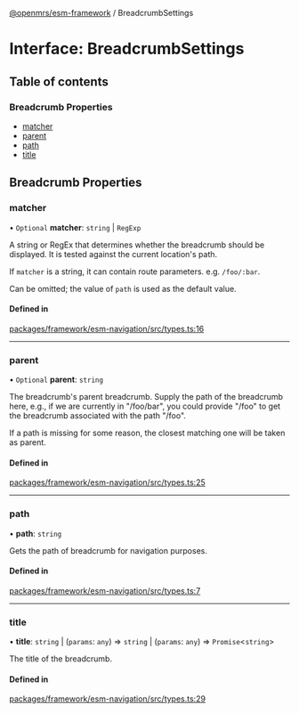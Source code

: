 [@openmrs/esm-framework](../API.md) / BreadcrumbSettings

# Interface: BreadcrumbSettings

## Table of contents

### Breadcrumb Properties

- [matcher](BreadcrumbSettings.md#matcher)
- [parent](BreadcrumbSettings.md#parent)
- [path](BreadcrumbSettings.md#path)
- [title](BreadcrumbSettings.md#title)

## Breadcrumb Properties

### matcher

• `Optional` **matcher**: `string` \| `RegExp`

A string or RegEx that determines whether the breadcrumb should be displayed.
It is tested against the current location's path.

If `matcher` is a string, it can contain route parameters. e.g. `/foo/:bar`.

Can be omitted; the value of `path` is used as the default value.

#### Defined in

[packages/framework/esm-navigation/src/types.ts:16](https://github.com/mccarthyaaron/openmrs-esm-core/blob/main/packages/framework/esm-navigation/src/types.ts#L16)

___

### parent

• `Optional` **parent**: `string`

The breadcrumb's parent breadcrumb. Supply the path of the breadcrumb here, e.g.,
if we are currently in "/foo/bar", you could provide "/foo" to get the breadcrumb
associated with the path "/foo".

If a path is missing for some reason, the closest matching one will be taken as
parent.

#### Defined in

[packages/framework/esm-navigation/src/types.ts:25](https://github.com/mccarthyaaron/openmrs-esm-core/blob/main/packages/framework/esm-navigation/src/types.ts#L25)

___

### path

• **path**: `string`

Gets the path of breadcrumb for navigation purposes.

#### Defined in

[packages/framework/esm-navigation/src/types.ts:7](https://github.com/mccarthyaaron/openmrs-esm-core/blob/main/packages/framework/esm-navigation/src/types.ts#L7)

___

### title

• **title**: `string` \| (`params`: `any`) => `string` \| (`params`: `any`) => `Promise`<`string`\>

The title of the breadcrumb.

#### Defined in

[packages/framework/esm-navigation/src/types.ts:29](https://github.com/mccarthyaaron/openmrs-esm-core/blob/main/packages/framework/esm-navigation/src/types.ts#L29)
